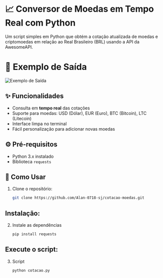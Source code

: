 # 📈 Conversor de Moedas em Tempo Real com Python

Um script simples em Python que obtém a cotação atualizada de moedas e criptomoedas em relação ao Real Brasileiro (BRL) usando a API da AwesomeAPI.

# 📄 Exemplo de Saída
![Exemplo de Saída](https://github.com/user-attachments/assets/38b607fc-639b-4475-a886-c9658bacbc20)

## ✨ Funcionalidades
- Consulta em **tempo real** das cotações
- Suporte para moedas: USD (Dólar), EUR (Euro), BTC (Bitcoin), LTC (Litecoin)
- Interface limpa no terminal
- Fácil personalização para adicionar novas moedas

## ⚙️ Pré-requisitos
- Python 3.x instalado
- Biblioteca `requests`

## 🚀 Como Usar
1. Clone o repositório:
   ```bash
   git clone https://github.com/Alan-0718-sj/cotacao-moedas.git

## Instalação:
2. Instale as dependências
   ```bash
   pip install requests
   
## Execute o script:
3. Script
   ```bash
   python cotacao.py




   
